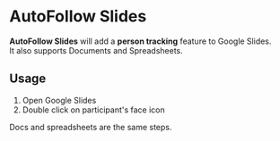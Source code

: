 # AutoFollow Slides

**AutoFollow Slides** will add a **person tracking** feature to Google Slides.  
It also supports Documents and Spreadsheets.

## Usage

1.  Open Google Slides
2.  Double click on participant's face icon

Docs and spreadsheets are the same steps.

